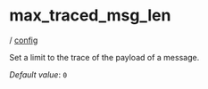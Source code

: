# max_traced_msg_len

/ [config](/reference/server-config/index.md) 

Set a limit to the trace of the payload of a message.

*Default value*: `0`
